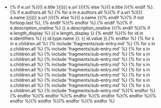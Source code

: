 - {% if e.url %}[{{ e.title }}]({{ e.url }}){% else %}{{ e.title }}{% endif %}.{% if e.authors.all %} {% for a in e.authors.all %}{% if a.url %}[{{ a.name }}]({{ a.url }}){% else %}{{ a.name }}{% endif %}{% if not forloop.last %}, {% endif %}{% endfor %}.{% endif %}{% if e.description_oneline %} {{ e.description_oneline }}{% endif %}{% if e.length_display %} {{ e.length_display }}.{% endif %}{% for id in e.identifiers %} {{ id.type.name }}: {{ id.value }}.{% endfor %}
{% for s in e.children.all %}  {% include 'fragments/sub-entry.md' %}
{% for s in s.children.all %}    {% include 'fragments/sub-entry.md' %}
{% for s in s.children.all %}      {% include 'fragments/sub-entry.md' %}
{% for s in s.children.all %}        {% include 'fragments/sub-entry.md' %}
{% for s in s.children.all %}          {% include 'fragments/sub-entry.md' %}
{% for s in s.children.all %}            {% include 'fragments/sub-entry.md' %}
{% for s in s.children.all %}              {% include 'fragments/sub-entry.md' %}
{% for s in s.children.all %}                {% include 'fragments/sub-entry.md' %}
{% for s in s.children.all %}                  {% include 'fragments/sub-entry.md' %}
{% for s in s.children.all %}                    {% include 'fragments/sub-entry.md' %}{% endfor %}{% endfor %}{% endfor %}{% endfor %}{% endfor %}{% endfor %}{% endfor %}{% endfor %}{% endfor %}{% endfor %}